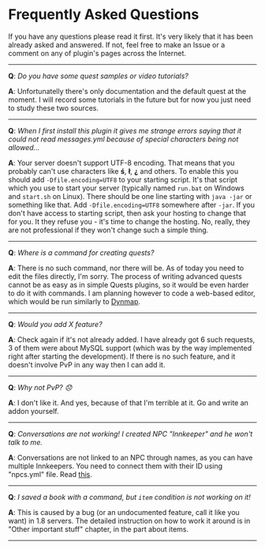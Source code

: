 # Frequently Asked Questions

If you have any questions please read it first. It's very likely that it has been already asked and answered. If not, feel free to make an Issue or a comment on any of plugin's pages across the Internet.

***

**Q**: _Do you have some quest samples or video tutorials?_

**A**: Unfortunatelly there's only documentation and the default quest at the moment. I will record some tutorials in the future but for now you just need to study these two sources.


***

**Q**: _When I first install this plugin it gives me strange errors saying that it could not read messages.yml because of special characters being not allowed..._

**A**: Your server doesn't support UTF-8 encoding. That means that you probably can't use characters like **ś**, **ł**, **¿** and others. To enable this you should add `-Dfile.encoding=UTF8` to your starting script. It's that script which you use to start your server (typically named `run.bat` on Windows and `start.sh` on Linux). There should be one line starting with `java -jar` or something like that. Add `-Dfile.encoding=UTF8` somewhere after `-jar`. If you don't have access to starting script, then ask your hosting to change that for you. It they refuse you - it's time to change the hosting. No, really, they are not professional if they won't change such a simple thing.

***

**Q**: _Where is a command for creating quests?_

**A**: There is no such command, nor there will be. As of today you need to edit the files directly, I'm sorry. The process of writing advanced quests cannot be as easy as in simple Quests plugins, so it would be even harder to do it with commands. I am planning however to code a web-based editor, which would be run similarly to [Dynmap](http://dev.bukkit.org/bukkit-plugins/dynmap/).

***

**Q**: _Would you add X feature?_

**A**: Check again if it's not already added. I have already got 6 such requests, 3 of them were about MySQL support (which was by the way implemented right after starting the development). If there is no such feature, and it doesn't involve PvP in any way then I can add it.

***

**Q**: _Why not PvP? :disappointed:_

**A**: I don't like it. And yes, because of that I'm terrible at it. Go and write an addon yourself.

***

**Q**: _Conversations are not working! I created NPC "Innkeeper" and he won't talk to me._

**A**: Conversations are not linked to an NPC through names, as you can have multiple Innkeepers. You need to connect them with their ID using "npcs.yml" file. Read [this](https://github.com/Co0sh/BetonQuest/wiki/Other-important-stuff#npcs).

***

**Q**: _I saved a book with a command, but `item` condition is not working on it!_

**A**: This is caused by a bug (or an undocumented feature, call it like you want) in 1.8 servers. The detailed instruction on how to work it around is in "Other important stuff" chapter, in the part about items.

***
